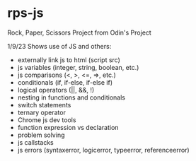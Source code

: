 # rps-js
Rock, Paper, Scissors
Project from Odin's Project

1/9/23 Shows use of JS and others:
- externally link js to html (script src)
- js variables (integer, string, boolean, etc.)
- js comparisons (<, >, <=, =>, etc.)
- conditionals (if, if-else, if-else if)
- logical operators (||, &&, !)
- nesting in functions and conditionals
- switch statements
- ternary operator
- Chrome js dev tools
- function expression vs declaration
- problem solving
- js callstacks
- js errors (syntaxerror, logicerror, typeerror, referenceerror)